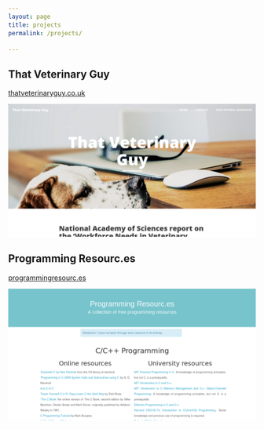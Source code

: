 ```yaml
---
layout: page
title: projects
permalink: /projects/

---
```


## That Veterinary Guy

[thatveterinaryguy.co.uk](http://thatveterinaryguy.co.uk) 

![That Veterinary Guy](/img/projects-tvg.png)

## Programming Resourc.es

[programmingresourc.es](http://programmingresourc.es) 

![Programming Resourc.es](/img/projects-pr.png)
